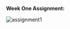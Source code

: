 <strong>Week One Assignment:</strong>

![assignment1](https://user-images.githubusercontent.com/55246779/169670841-347f93b3-4a32-4eed-9380-f6b5ccea105b.png)

